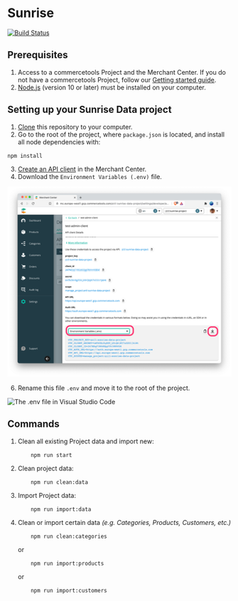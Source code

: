 # Sunrise

[![Build Status](https://travis-ci.org/commercetools/commercetools-sunrise-data.svg?branch=master)](https://travis-ci.org/commercetools/commercetools-sunrise-data)



## Prerequisites

1. Access to a commercetools Project and the Merchant Center. If you do not have a commercetools Project, follow our [Getting started guide](https://docs.commercetools.com/getting-started/initial-setup).
2. [Node.js](https://nodejs.org/en/download/) (version 10 or later) must be installed on your computer.

## Setting up your Sunrise Data project

1. [Clone](https://help.github.com/articles/cloning-a-repository/) this repository to your computer.
2. Go to the root of the project, where `package.json` is located, and install all node dependencies with:

```
npm install
```

3. [Create an API client](https://docs.commercetools.com/getting-started/create-api-client) in the Merchant Center.
4. Download the `Environment Variables (.env)` file.

![Client credential in dot env file ](img/client-credentails-in-dotenv.png)

6. Rename this file `.env` and move it to the root of the project.

![The .env file in Visual Studio Code](https://user-images.githubusercontent.com/77231096/172971883-372d4fdd-9d50-4711-ab57-36a0c38c6774.png)

## Commands

1. Clean all existing Project data and import new:

    ```
        npm run start
    ```

2. Clean project data:

    ```
        npm run clean:data
    ```

3. Import Project data:

    ```
        npm run import:data
    ```

4. Clean or import certain data *(e.g. Categories, Products, Customers, etc.)*

    ```
        npm run clean:categories
    ```

    or

    ```
        npm run import:products
    ```
    or

    ```
        npm run import:customers
    ```
